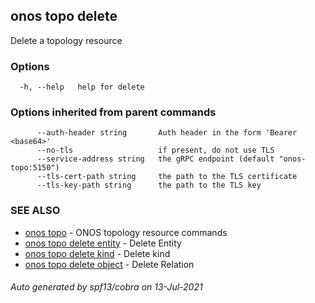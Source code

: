 ## onos topo delete

Delete a topology resource

### Options

```
  -h, --help   help for delete
```

### Options inherited from parent commands

```
      --auth-header string       Auth header in the form 'Bearer <base64>'
      --no-tls                   if present, do not use TLS
      --service-address string   the gRPC endpoint (default "onos-topo:5150")
      --tls-cert-path string     the path to the TLS certificate
      --tls-key-path string      the path to the TLS key
```

### SEE ALSO

* [onos topo](onos_topo.md)	 - ONOS topology resource commands
* [onos topo delete entity](onos_topo_delete_entity.md)	 - Delete Entity
* [onos topo delete kind](onos_topo_delete_kind.md)	 - Delete kind
* [onos topo delete object](onos_topo_delete_object.md)	 - Delete Relation

###### Auto generated by spf13/cobra on 13-Jul-2021
